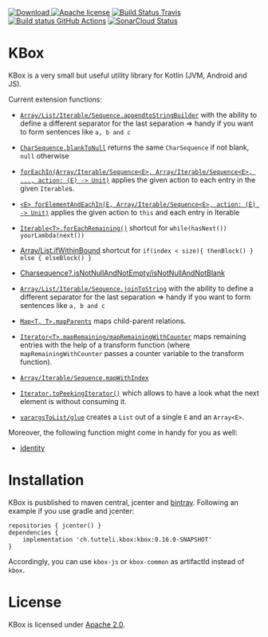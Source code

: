 <!-- for master -->

[![Download](https://api.bintray.com/packages/robstoll/tutteli-jars/kbox/images/download.svg) ](https://bintray.com/robstoll/tutteli-jars/kbox/_latestVersion)
[![Apache license](https://img.shields.io/badge/license-Apache%202.0-brightgreen.svg)](http://opensource.org/licenses/Apache2.0)
[![Build Status Travis](https://travis-ci.com/robstoll/kbox.svg?branch=master)](https://travis-ci.org/robstoll/kbox)
[![Build status GitHub Actions](https://github.com/robstoll/kbox/workflows/Windows/badge.svg)](https://github.com/robstoll/kbox/actions/)
[![SonarCloud Status](https://sonarcloud.io/api/project_badges/measure?project=robstoll_kbox&metric=alert_status)](https://sonarcloud.io/dashboard?id=robstoll_kbox)


<!-- for a specific release -->
<!--
[![Download](https://img.shields.io/badge/Download-0.16.0-SNAPSHOT-%23007ec6)](https://bintray.com/robstoll/tutteli-jars/kbox/0.16.0-SNAPSHOT "Download 0.15atrium.0 from Bintray")
[![Apache license](https://img.shields.io/badge/license-Apache%202.0-brightgreen.svg)](http://opensource.org/licenses/Apache2.0)
-->

# KBox
KBox is a very small but useful utility library for Kotlin (JVM, Android and JS).

Current extension functions:
- [`Array/List/Iterable/Sequence.appendtoStringBuilder`](https://github.com/robstoll/kbox/tree/master/kbox-common/src/main/kotlin/ch/tutteli/kbox/appendToString.kt#L37)
    with the ability to define a different separator for the last separation
    => handy if you want to form sentences like `a, b and c`

- [`CharSequence.blankToNull`](https://github.com/robstoll/kbox/tree/master/kbox-common/src/main/kotlin/ch/tutteli/kbox/blanktoNull.kt#L7)
  returns the same `CharSequence` if not blank, `null` otherwise

- [`forEachIn(Array/Iterable/Sequence<E>, Array/Iterable/Sequence<E>, ..., action: (E) -> Unit)`](https://github.com/robstoll/kbox/tree/master/kbox-common/src/main/kotlin/ch/tutteli/kbox/forEachIn.kt#L6)
  applies the given action to each entry in the given `Iterable`s.
    
- [`<E> forElementAndEachIn(E, Array/Iterable/Sequence<E>, action: (E) -> Unit)`](https://github.com/robstoll/kbox/tree/master/kbox-common/src/main/kotlin/ch/tutteli/kbox/forThisAndForEach.kt#L6)
  applies the given action to `this` and each entry in Iterable

- [`Iterable<T>.forEachRemaining()`](https://github.com/robstoll/kbox/tree/master/kbox-common/src/main/kotlin/ch/tutteli/kbox/forEachRemaining.kt#L9)
  shortcut for `while(hasNext()) yourLambda(next())`

- [Array/List.ifWithinBound](https://github.com/robstoll/kbox/tree/master/kbox-common/src/main/kotlin/ch/tutteli/kbox/ifWithinBound.kt#L13)
  shortcut for `if(index < size){ thenBlock() } else { elseBlock() }` 

- [Charsequence?.isNotNullAndNotEmpty/isNotNullAndNotBlank](https://github.com/robstoll/kbox/tree/master/kbox-common/src/main/kotlin/ch/tutteli/kbox/isNotNullAndNot.kt#L6)  
  
- [`Array/List/Iterable/Sequence.joinToString`](https://github.com/robstoll/kbox/tree/master/kbox-common/src/main/kotlin/ch/tutteli/kbox/joinToString.kt#L31)
  with the ability to define a different separator for the last separation
  => handy if you want to form sentences like `a, b and c`

- [`Map<T, T>.mapParents`](https://github.com/robstoll/kbox/tree/master/kbox-common/src/main/kotlin/ch/tutteli/kbox/mapParents.kt#L13) 
  maps child-parent relations.

- [`Iterator<T>.mapRemaining/mapRemainingWithCounter`](https://github.com/robstoll/kbox/tree/master/kbox-common/src/main/kotlin/ch/tutteli/kbox/mapRemaining.kt#L9) 
  maps remaining entries with the help of a transform function (where `mapRemainingWithCounter` passes a counter variable to the transform function).  
  
- [`Array/Iterable/Sequence.mapWithIndex`](https://github.com/robstoll/kbox/tree/master/kbox-common/src/main/kotlin/ch/tutteli/kbox/mapWithIndex.kt#L11)
    
- [`Iterator.toPeekingIterator()`](https://github.com/robstoll/kbox/tree/master/kbox-common/src/main/kotlin/ch/tutteli/kbox/PeekingIteratorUnsynchronized.kt)
  which allows to have a look what the next element is without consuming it.
  
- [`varargsToList/glue`](https://github.com/robstoll/kbox/tree/master/kbox-common/src/main/kotlin/ch/tutteli/kbox/varargToList.kt#L11)
  creates a `List` out of a single `E` and an `Array<E>`.

Moreover, the following function might come in handy for you as well:
- [identity](https://github.com/robstoll/kbox/tree/master/kbox-common/src/main/kotlin/ch/tutteli/kbox/identity.kt)

# Installation

KBox is pusblished to maven central, jcenter and [bintray](https://bintray.com/robstoll/tutteli-jars/kbox). 
Following an example if you use gradle and jcenter:

```
repositories { jcenter() }
dependencies {
    implementation 'ch.tutteli.kbox:kbox:0.16.0-SNAPSHOT'
}
```

Accordingly, you can use `kbox-js` or `kbox-common` as artifactId instead of `kbox`.


# License
KBox is licensed under [Apache 2.0](http://opensource.org/licenses/Apache2.0).
